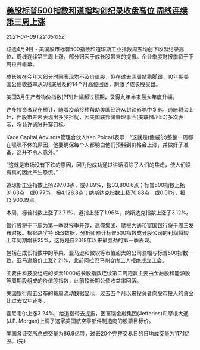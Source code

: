 <!--1618007464000-->
[美股标普500指数和道指均创纪录收盘高位 周线连续第三周上涨](https://cn.reuters.com/article/us-stocks-res-0409-idCNKBS2BW2UZ)
------

<div><i>2021-04-09T22:05:05Z</i></div><p>路透4月9日 - 美国股市标普500指数和道琼斯工业指数周五均创下收盘纪录高位，周线连续第三周上涨，部分归因于成长股带来的提振。企业季度财报季将于下周拉开帷幕。</p><p>成长股在今年大部分时间表现均不及价值股，但在过去两周站稳脚跟。10年期美国公债收益率从3月底触及的14个月高位回落，刺激了成长股买盘。</p><p>美国3月生产者物价指数(PPI)升幅超过预期，录得九年半来最大年度升幅。</p><p>许多投资者现在预计，随着疫苗接种帮助美国经济从封锁影响中复苏，通胀将会上升，但股市并未表现出多少担忧，因美国联邦储备理事会(美联储/FED)多次表示，将允许通胀升穿目标。</p><p>Kace Capital Advisors管理合伙人Ken Polcari表示：“这就是(鲍威尔)整整一周都在喋喋不休的原因，他要确保每个人都明白他们预料到价格会上涨，并做好了准备，这并不令人意外。”</p><p>“这就是市场没有下跌的原因，因为他成功通过讲话消除了人们的焦虑，使人们没有真的因此产生恐慌。”</p><p>道琼斯工业指数上扬297.03点，或0.89%，报33,800.6点；标普500指数上扬31.63点，或0.77%，报4,128.8点；纳斯达克指数上扬70.88点，或0.51%，报13,900.19点。</p><p>本周，标普指数上涨了2.71%，道指上涨了1.96%，纳斯达克指数上涨了3.12%。</p><p>银行股将于下周为第一季财报季开锣，高盛集团、摩根大通和富国银行将于周三发布财报。根据路孚特IBES数据，分析师预计标普500指数成分股公司的利润将较上年同期增长25%，这将是自2018年以来最强劲的第一季表现。</p><p>包括在成长指数中的苹果、亚马逊和微软等市值超大的公司涨幅与标普500指数一致。亚马逊股价上涨2.21%，此前阿拉巴马州仓库工人拒绝成立工会。</p><p>主要由科技股组成的罗素1000成长股指数连续第二周跑赢主要由金融股和能源股等周期股组成的价值股指数，此前较长期公债收益率回落。</p><p>美国银行周五公布的每周流动数据显示，过去五个月以来投资者向股市投入的资金比过去12年还多。</p><p>霍尼韦尔上涨3.24%，给道指带去提振，因富瑞金融集团(Jefferies)和摩根大通(J.P. Morgan)上调了这家美国航空零部件制造商的股票目标价。</p><p>美国各证交所总成交量为86.9亿股，过去20个完整交易日的日均成交量为117.1亿股。(完)</p>
